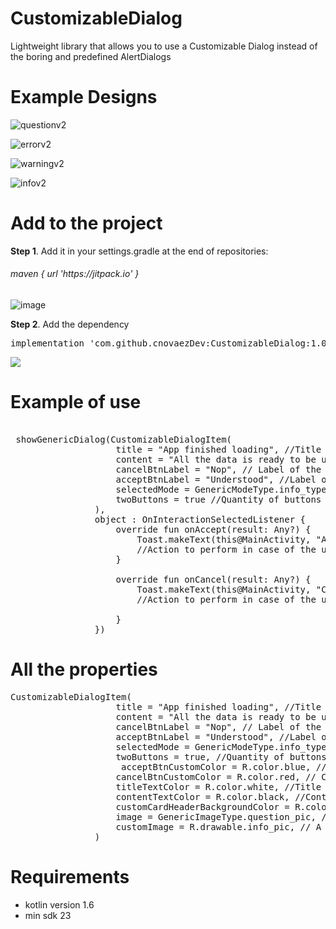 # CustomizableDialog
Lightweight library that allows you to use a Customizable Dialog instead of the boring and predefined AlertDialogs

# Example Designs

![questionv2](https://github.com/cnovaezDev/CustomizableDialog/assets/103778694/b78767a5-0256-47bc-a84b-5581a581fa03)

![errorv2](https://github.com/cnovaezDev/CustomizableDialog/assets/103778694/f2e5b7df-f54a-402e-ad62-f829b3b0e7cc)

![warningv2](https://github.com/cnovaezDev/CustomizableDialog/assets/103778694/241eecda-a253-435a-83a9-cc82462364f3)

![infov2](https://github.com/cnovaezDev/CustomizableDialog/assets/103778694/e0781a19-a608-43a0-8ca6-37604af695e5)


# Add to the project

<strong>Step 1</strong>. Add it in your settings.gradle at the end of repositories:
<h6>maven { url 'https://jitpack.io' }</h6>

![image](https://github.com/cnovaezDev/CustomizableDialog/assets/103778694/1952db4d-a1f3-4a74-8c2e-1e7426e31b68)

<strong>Step 2</strong>. Add the dependency

<pre>
implementation 'com.github.cnovaezDev:CustomizableDialog:1.0.1'
</pre>

[![](https://jitpack.io/v/cnovaezDev/CustomizableDialog.svg)](https://jitpack.io/#cnovaezDev/CustomizableDialog)

# Example of use

<pre>
 
 showGenericDialog(CustomizableDialogItem(
                    title = "App finished loading", //Title of the dialog
                    content = "All the data is ready to be used!", //Content of the dialog
                    cancelBtnLabel = "Nop", // Label of the cancel button
                    acceptBtnLabel = "Understood", //Label of the accept button
                    selectedMode = GenericModeType.info_type, //Predefined mode to use with design defined by default, optional and customizable.
                    twoButtons = true //Quantity of buttons to display, depending of the type of message that you want to display, is true by default.
                ),
                object : OnInteractionSelectedListener {
                    override fun onAccept(result: Any?) {
                        Toast.makeText(this@MainActivity, "Accept Button", Toast.LENGTH_LONG).show()
                        //Action to perform in case of the user pressing accept button
                    }

                    override fun onCancel(result: Any?) {
                        Toast.makeText(this@MainActivity, "Cancel Button", Toast.LENGTH_LONG).show()
                        //Action to perform in case of the user pressing the cancel button

                    }
                })
</pre>

# All the properties

<pre>
CustomizableDialogItem(
                    title = "App finished loading", //Title of the dialog
                    content = "All the data is ready to be used!", //Content of the dialog
                    cancelBtnLabel = "Nop", // Label of the cancel button
                    acceptBtnLabel = "Understood", //Label of the accept button
                    selectedMode = GenericModeType.info_type, //Predefined mode to use with design defined by default, optional and customizable.
                    twoButtons = true, //Quantity of buttons to display, depending of the type of message that you want to display, is true by default.
                     acceptBtnCustomColor = R.color.blue, // Accept button color
                    cancelBtnCustomColor = R.color.red, // Cancel button color
                    titleTextColor = R.color.white, //Title text color
                    contentTextColor = R.color.black, //Content text color
                    customCardHeaderBackgroundColor = R.color.green, //Card header background color
                    image = GenericImageType.question_pic, // Predefine pics to choose from
                    customImage = R.drawable.info_pic, // A custom pic to be used, if especified the previous image property is ignored.
                )
</pre>

# Requirements
<ul>
 <li>kotlin version 1.6</li>
 <li>min sdk 23</li>
</ul>




